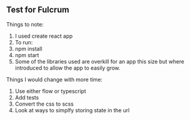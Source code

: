 ##  Test for Fulcrum

Things to note:

1) I used create react app
2) To run:
  1) npm install 
  2) npm start
3) Some of the libraries used are overkill for an app this size but where introduced to allow the app to easily grow.

Things I would change with more time:

1) Use either flow or typescript
2) Add tests
3) Convert the css to scss 
4) Look at ways to simplfy storing state in the url